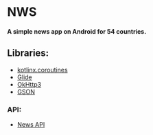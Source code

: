 # NWS
#### A simple news app on Android for 54 countries.
## Libraries:
* [kotlinx.coroutines]
* [Glide]
* [OkHttp3]
* [GSON]

### API:
* [News API]

[News API]: https://newsapi.org
[kotlinx.coroutines]: https://github.com/Kotlin/kotlinx.coroutines
[OkHttp3]: https://github.com/square/okhttp/tree/master/okhttp/src/main/java/okhttp3
[GSON]: https://github.com/google/gson
[Glide]: https://github.com/bumptech/glide
